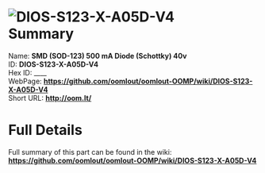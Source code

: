 
![DIOS-S123-X-A05D-V4](https://github.com/oomlout/oomlout-OOMP/blob/master/parts/DIOS-S123-X-A05D-V4/DIOS-S123-X-A05D-V4_420.jpg)   
Summary
=================
  
Name: __SMD (SOD-123) 500 mA Diode (Schottky) 40v__    
ID: __DIOS-S123-X-A05D-V4__   
Hex ID: ____   
WebPage: __https://github.com/oomlout/oomlout-OOMP/wiki/DIOS-S123-X-A05D-V4__   
Short URL: __http://oom.lt/__   

Full Details
==========================
Full summary of this part can be found in the wiki:   
__https://github.com/oomlout/oomlout-OOMP/wiki/DIOS-S123-X-A05D-V4__    

